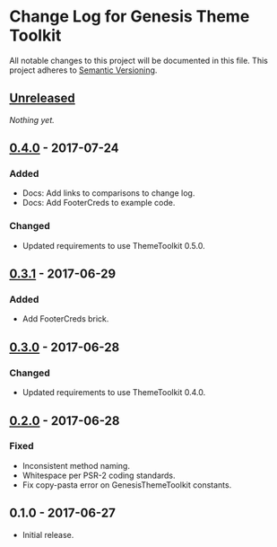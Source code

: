 # Change Log for Genesis Theme Toolkit

All notable changes to this project will be documented in this file.
This project adheres to [Semantic Versioning](http://semver.org/).

## [Unreleased]

_Nothing yet._

## [0.4.0] - 2017-07-24
### Added
- Docs: Add links to comparisons to change log.
- Docs: Add FooterCreds to example code.

### Changed
- Updated requirements to use ThemeToolkit 0.5.0.

## [0.3.1] - 2017-06-29
### Added
- Add FooterCreds brick.

## [0.3.0] - 2017-06-28
### Changed
- Updated requirements to use ThemeToolkit 0.4.0.

## [0.2.0] - 2017-06-28
### Fixed
- Inconsistent method naming.
- Whitespace per PSR-2 coding standards.
- Fix copy-pasta error on GenesisThemeToolkit constants.

## 0.1.0 - 2017-06-27

* Initial release.

[Unreleased]: https://github.com/gamajo/genesis-theme-toolkit/compare/0.2.0...HEAD
[0.4.0]: https://github.com/gamajo/genesis-theme-toolkit/compare/0.3.1...0.4.0
[0.3.1]: https://github.com/gamajo/genesis-theme-toolkit/compare/0.3.0...0.3.1
[0.3.0]: https://github.com/gamajo/genesis-theme-toolkit/compare/0.2.0...0.3.0
[0.2.0]: https://github.com/gamajo/genesis-theme-toolkit/compare/0.1.0...0.2.0

